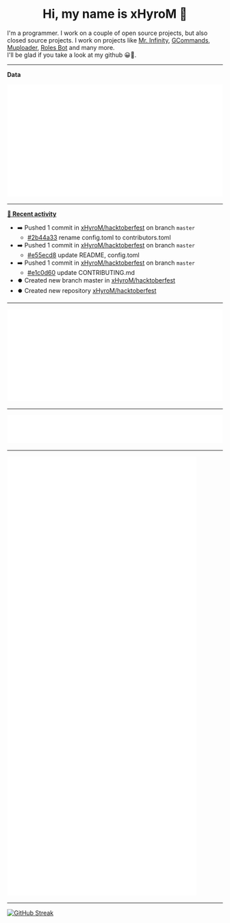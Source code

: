 <p align="center">
    <!-- <img src="https://avatars.githubusercontent.com/u/56601352" width="192" alt="hyro's pfp" /> -->
    <h1 align="center">Hi, my name is xHyroM 👋</h1>
</p>

I'm a programmer. I work on a couple of open source projects, but also closed source projects. I work on projects like [Mr. Infinity](https://discord.com/oauth2/authorize?client_id=720321585625694239&scope=bot%20applications.commands&permissions=8&redirect_uri=https://blobs.gq/imanager&prompt=consent&response_type=code), [GCommands](https://github.com/Garlic-Team/GCommands), [Muploader](https://github.com/xHyroM/Muploader), [Roles Bot](https://github.com/xHyroM/roles-bot) and many more.  
I'll be glad if you take a look at my github 😀👀.

___
**Data**

<img src="https://github.com/xHyroM/xHyroM/blob/master/.cache/base.svg">

___

**[📰 Recent activity](https://github.com/xHyroM)**
* ➡️ Pushed 1 commit in [xHyroM/hacktoberfest](https://github.com/xHyroM/hacktoberfest) on branch `master`
  * [#2b44a33](https://github.com/xHyroM/hacktoberfest/commit/2b44a33) rename config.toml to contributors.toml
* ➡️ Pushed 1 commit in [xHyroM/hacktoberfest](https://github.com/xHyroM/hacktoberfest) on branch `master`
  * [#e55ecd8](https://github.com/xHyroM/hacktoberfest/commit/e55ecd8) update README, config.toml
* ➡️ Pushed 1 commit in [xHyroM/hacktoberfest](https://github.com/xHyroM/hacktoberfest) on branch `master`
  * [#e1c0d60](https://github.com/xHyroM/hacktoberfest/commit/e1c0d60) update CONTRIBUTING.md
* ⏺️ Created new branch master in [xHyroM/hacktoberfest](https://github.com/xHyroM/hacktoberfest)
* ⏺️ Created new repository  [xHyroM/hacktoberfest](https://github.com/xHyroM/hacktoberfest)


___

<img src="https://github.com/xHyroM/xHyroM/blob/master/.cache/isocalendar.svg">

___

<img src="https://github.com/xHyroM/xHyroM/blob/master/.cache/languages.svg">

___

<img src="https://github.com/xHyroM/xHyroM/blob/master/.cache/achievements.svg">

___

[![GitHub Streak](https://github-readme-streak-stats.herokuapp.com?user=xHyroM&theme=dark&hide_border=true&date_format=M%20j%5B%2C%20Y%5D)](https://git.io/streak-stats)
